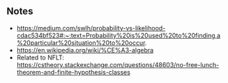 ## Notes
- https://medium.com/swlh/probability-vs-likelihood-cdac534bf523#:~:text=Probability%20is%20used%20to%20finding,a%20particular%20situation%20to%20occur.
- https://en.wikipedia.org/wiki/%CE%A3-algebra
- Related to NFLT: https://cstheory.stackexchange.com/questions/48603/no-free-lunch-theorem-and-finite-hypothesis-classes

